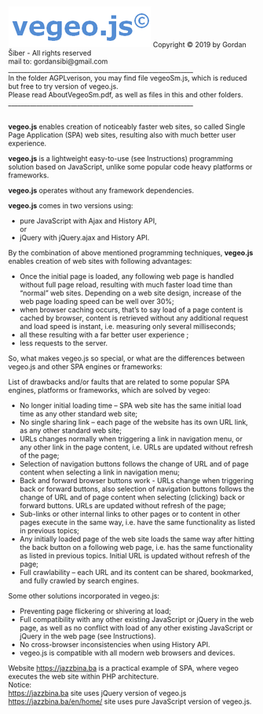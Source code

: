 <img src="images/vegeo.png"> 
Copyright © 2019 by Gordan Šiber - All rights reserved</br>
mail to: gordansibi@gmail.com</br>
___________________________________________________________</br>
In the folder AGPLverison, you may find file vegeoSm.js, which is reduced but free to try version of vegeo.js.</br>
Please read AboutVegeoSm.pdf, as well as files in this and other folders.</br>  
___________________________________________________________</br></br>

<strong>vegeo.js</strong> enables creation of noticeably faster web sites, so called Single Page Application (SPA) web sites, resulting also with much better user experience.

<strong>vegeo.js</strong> is a lightweight easy-to-use (see Instructions) programming solution based on JavaScript, unlike some popular code heavy platforms or frameworks. 

<strong>vegeo.js</strong> operates without any framework dependencies.

<strong>vegeo.js</strong> comes in two versions using:
- pure JavaScript with Ajax and History API,</br>
or
- jQuery with jQuery.ajax and History API.

By the combination of above mentioned programming techniques, <strong>vegeo.js</strong> enables creation of web sites with following advantages:
-	Once the initial page is loaded, any following web page is handled without full page reload, resulting with much faster load time than “normal” web sites. Depending on a web site design, increase of the web page loading speed can be well over 30%;
-	when browser caching occurs, that’s to say load of a page content is cached by browser, content is retrieved without any additional request and load speed is instant, i.e. measuring only several milliseconds; 
-	all these resulting with a far better user experience ;
-	less requests to the server.

So, what makes vegeo.js so special, or what are the differences between vegeo.js and other SPA engines or frameworks:

List of drawbacks and/or faults that are related to some popular SPA engines, platforms or frameworks, which are solved by vegeo:</br>
- No longer initial loading time – SPA web site has the same initial load time as any other standard web site;</br>
-	No single sharing link – each page of the website has its own URL link, as any other standard web site;</br>
-	URLs changes normally when triggering a link in navigation menu, or any other link in the page content,  i.e. URLs are updated without refresh of the page;</br>
-	Selection of navigation buttons follows the change of URL and of page content when selecting a link in navigation menu;</br>
-	Back and forward browser buttons work - URLs change when triggering back or forward buttons, also selection of navigation buttons follows the change of URL and of page content when selecting (clicking) back or forward buttons. URLs are updated without refresh of the page;</br>
- Sub-links or other internal links to other pages or to content in other pages execute in the same way, i.e. have the same functionality as listed in previous topics;</br>
-	Any initially loaded page of the web site loads the same way after hitting the back button on a following web page, i.e. has the same functionality as listed in previous topics. Initial URL is updated without refresh of the page;</br>
- Full crawlability – each URL and its content can be shared, bookmarked, and fully crawled by search engines.

Some other solutions incorporated in vegeo.js:
-	Preventing page flickering or shivering at load;
-	Full compatibility with any other existing JavaScript or jQuery in the web page, as well as no conflict with load of any other existing JavaScript or jQuery in the web page (see Instructions).
-	No cross-browser inconsistencies when using History API.
-	vegeo.js is compatible with all modern web browsers and devices.  

Website https://jazzbina.ba is a practical example of SPA, where vegeo executes the web site within PHP architecture.</br>
Notice:</br>
https://jazzbina.ba  site uses jQuery version of vegeo.js</br> 
https://jazzbina.ba/en/home/ site uses pure JavaScript version of vegeo.js.
